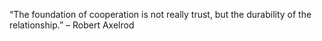 “The foundation of cooperation is not really trust, but the durability of the relationship.” – Robert Axelrod